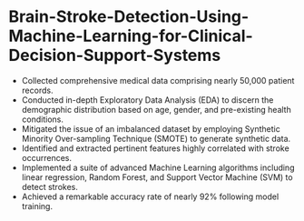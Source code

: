 # Brain-Stroke-Detection-Using-Machine-Learning-for-Clinical-Decision-Support-Systems

* Collected comprehensive medical data comprising nearly 50,000 patient records.
* Conducted in-depth Exploratory Data Analysis (EDA) to discern the demographic distribution based on age, gender, and pre-existing health conditions.
* Mitigated the issue of an imbalanced dataset by employing Synthetic Minority Over-sampling Technique (SMOTE) to generate synthetic data.
* Identified and extracted pertinent features highly correlated with stroke occurrences.
* Implemented a suite of advanced Machine Learning algorithms including linear regression, Random Forest, and Support Vector Machine (SVM) to detect strokes.
* Achieved a remarkable accuracy rate of nearly 92% following model training.
